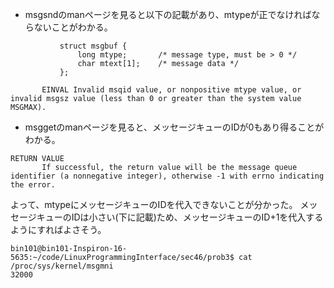 - msgsndのmanページを見ると以下の記載があり、mtypeが正でなければならないことがわかる。
```
           struct msgbuf {
               long mtype;       /* message type, must be > 0 */
               char mtext[1];    /* message data */
           };
```
```
       EINVAL Invalid msqid value, or nonpositive mtype value, or invalid msgsz value (less than 0 or greater than the system value MSGMAX).
```

- msggetのmanページを見ると、メッセージキューのIDが0もあり得ることがわかる。
```
RETURN VALUE
       If successful, the return value will be the message queue identifier (a nonnegative integer), otherwise -1 with errno indicating the error.
```

よって、mtypeにメッセージキューのIDを代入できないことが分かった。
メッセージキューのIDは小さい(下に記載)ため、メッセージキューのID+1を代入するようにすればよさそう。
```
bin101@bin101-Inspiron-16-5635:~/code/LinuxProgrammingInterface/sec46/prob3$ cat /proc/sys/kernel/msgmni
32000
```